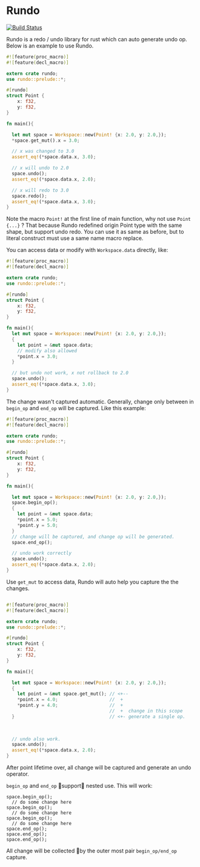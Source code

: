 # Rundo

[![Build Status](https://travis-ci.org/M-Adoo/rundo.svg?branch=master)](https://travis-ci.org/M-Adoo/rundo)

Rundo is a redo / undo library for rust which can auto generate undo op. Below is an example to use Rundo.

```rust
#![feature(proc_macro)]
#![feature(decl_macro)]

extern crate rundo;
use rundo::prelude::*;

#[rundo]
struct Point {
    x: f32,
    y: f32,
}

fn main(){

  let mut space = Workspace::new(Point! {x: 2.0, y: 2.0,});
  *space.get_mut().x = 3.0;

  // x was changed to 3.0
  assert_eq!(*space.data.x, 3.0);

  // x will undo to 2.0
  space.undo();
  assert_eq!(*space.data.x, 2.0);

  // x will redo to 3.0
  space.redo();
  assert_eq!(*space.data.x, 3.0);
}
```
Note the macro `Point!` at the first line of main function, why not use `Point {...}` ? That because Rundo redefined origin Point type with the same shape, but support undo redo. You can use it as same as before, but to literal construct must use a same name macro replace.

You can access data or modify with `Workspace.data` directly, like:

```rust
#![feature(proc_macro)]
#![feature(decl_macro)]

extern crate rundo;
use rundo::prelude::*;

#[rundo]
struct Point {
    x: f32,
    y: f32,
}

fn main(){
  let mut space = Workspace::new(Point! {x: 2.0, y: 2.0,});
  {
    let point = &mut space.data;
    // modify also allowed
    *point.x = 3.0;
  }

  // but undo not work, x not rollback to 2.0
  space.undo();
  assert_eq!(*space.data.x, 3.0);
}

```

The change wasn't captured automatic. Generally, change only between in `begin_op` and `end_op` will be captured. Like this example:

```rust
#![feature(proc_macro)]
#![feature(decl_macro)]

extern crate rundo;
use rundo::prelude::*;

#[rundo]
struct Point {
    x: f32,
    y: f32,
}

fn main(){

  let mut space = Workspace::new(Point! {x: 2.0, y: 2.0,});
  space.begin_op();
  {
    let point = &mut space.data;
    *point.x = 5.0;
    *point.y = 5.0;
  }
  // change will be captured, and change op will be generated.
  space.end_op();

  // undo work correctly
  space.undo();
  assert_eq!(*space.data.x, 2.0);
}
```

Use `get_mut` to access data, Rundo will auto help you capture the the changes. 

```rust

#![feature(proc_macro)]
#![feature(decl_macro)]

extern crate rundo;
use rundo::prelude::*;

#[rundo]
struct Point {
    x: f32,
    y: f32,
}

fn main(){

  let mut space = Workspace::new(Point! {x: 2.0, y: 2.0,});
  {
    let point = &mut space.get_mut(); // <+--
    *point.x = 4.0;                   //  +
    *point.y = 4.0;                   //  +  
                                      //  +  change in this scope 
  }                                   // <+- generate a single op. 
                                      
  

  // undo also work.
  space.undo();
  assert_eq!(*space.data.x, 2.0);
}
```
After point lifetime over, all change will be captured and generate an undo operator.

`begin_op` and `end_op` support nested use. This will work:

```compile_fail
space.begin_op();
  // do some change here
space.begin_op();
  // do some change here
space.begin_op();
  // do some change here
space.end_op();
space.end_op();
space.end_op();

```
All change will be collected by the outer most pair `begin_op/end_op` capture.
